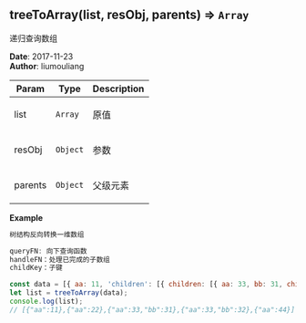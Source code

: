 ## treeToArray(list, resObj, parents) ⇒ <code>Array</code>
<p>递归查询数组</p>

**Date**: 2017-11-23  
**Author**: liumouliang  

| Param | Type | Description |
| --- | --- | --- |
| list | <code>Array</code> | <p>原值</p> |
| resObj | <code>Object</code> | <p>参数</p> |
| parents | <code>Object</code> | <p>父级元素</p> |

**Example**  
```javascript
树结构反向转换一维数组

queryFN: 向下查询函数
handleFN：处理已完成的子数组
childKey：子键

const data = [{ aa: 11, 'children': [{ children: [{ aa: 33, bb: 31, children: [{ aa: 33, bb: 32 }, { aa: 44 }] }], aa: 22, }] }]
let list = treeToArray(data);
console.log(list);
// [{"aa":11},{"aa":22},{"aa":33,"bb":31},{"aa":33,"bb":32},{"aa":44}]
```
